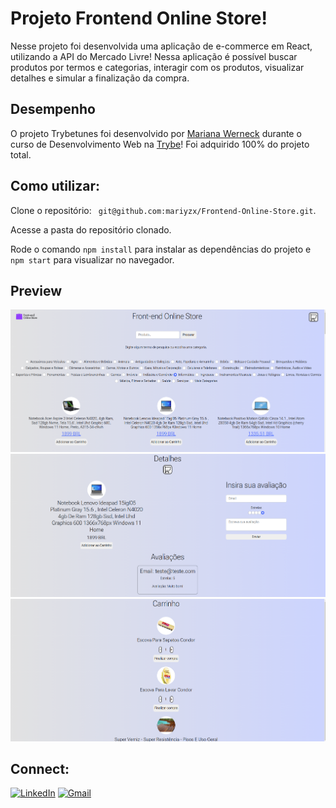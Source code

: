 # Projeto Frontend Online Store!

Nesse projeto foi desenvolvida uma aplicação de e-commerce em React, utilizando a API do Mercado Livre! Nessa aplicação é possível buscar produtos por termos e categorias, interagir com os produtos, visualizar detalhes e simular a finalização da compra.

## Desempenho 

O projeto Trybetunes  foi desenvolvido por [Mariana Werneck](https://www.linkedin.com/in/marinhomariana8/) durante o curso de Desenvolvimento Web na [Trybe](https://www.betrybe.com/)! Foi adquirido 100% do projeto total.


## Como utilizar:

<p>Clone o repositório: <code> git@github.com:mariyzx/Frontend-Online-Store.git</code>.</p>
<p>Acesse a pasta do repositório clonado.</p>
<p>Rode o comando <code>npm install</code> para instalar as dependências do projeto e <code>npm start</code> para visualizar no navegador.</p>

## Preview

![Desempenho](/src/images/main.png)
![Desempenho](/src/images/aval.png)
![Desempenho](/src/images/cart.png)

## Connect:

[![LinkedIn](https://img.shields.io/badge/LinkedIn-0077B5?style=for-the-badge&logo=linkedin&logoColor=white)](https://www.linkedin.com/in/marinhomariana8/) [![Gmail](https://img.shields.io/badge/Gmail-D14836?style=for-the-badge&logo=gmail&logoColor=white
)](mailto:marinhomariana8@gmail.com)

